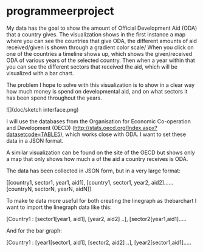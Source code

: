 # programmeerproject

My data has the goal to show the amount of Official Development  Aid (ODA) that a country gives. The visualization shows in the first instance a map where you can see the countries that give ODA, the different amounts of aid received/given is shown through a gradient color scale/ When you click on one of the countries a timeline shows up, which shows the given/received ODA of various years of the selected country. Then when a year within that you can see the different sectors that received the aid, which will be visualized with a bar chart.

The problem I hope to solve with this visualization is to show in a clear way how much money is spend on developmental aid, and on what sectors it has been spend throughout the years. 

![](doc/sketch interface.png)

I will use the databases from the Organisation for Economic Co-operation and Development (OECD) (http://stats.oecd.org/Index.aspx?datasetcode=TABLE5), which works close with ODA. I want to set these data in a JSON format.

A similar visualization can be found on the site of the OECD but shows only a map that only shows how much a of the aid a country receives is ODA.  

The data has been collected in JSON form, but in a very large format:

[[country1, sector1, year1, aid1], [country1, sector1, year2, aid2]......[countryN, sectorN, yearN, aidN]]

To make te data more useful for both creating the linegraph as thebarchart  I want to import the linegraph data like this:

[Country1 : [sector1[year1, aid1], [year2, aid2] ..], [sector2[year1,aid1].....

And for the bar graph:

[Country1 : [year1[sector1, aid1], [sector2, aid2] ..], [year2[sector1,aid1].....
